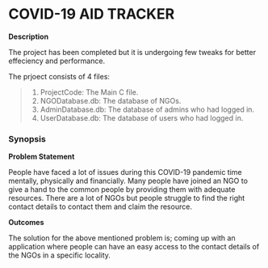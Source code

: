 # COVID-19 AID TRACKER

**Description**

The project has been completed but it is undergoing few tweaks for better effeciency and performance.

The prjoect consists of 4 files:

> 1. ProjectCode: The Main C file.
> 2. NGODatabase.db: The database of NGOs.
> 3. AdminDatabase.db: The database of admins who had logged in.
> 4. UserDatabase.db: The database of users who had logged in.

### **Synopsis**

**Problem Statement**

People have faced a lot of issues during this COVID-19 pandemic time mentally, physically and financially. Many people have joined an NGO to give a hand to the common people by providing them with adequate resources. There are a lot of NGOs but people struggle to find the right contact details to contact them and claim the resource.

**Outcomes**

The solution for the above mentioned problem is; coming up with an application where people can have an easy access to the contact details of the NGOs in a specific locality.
